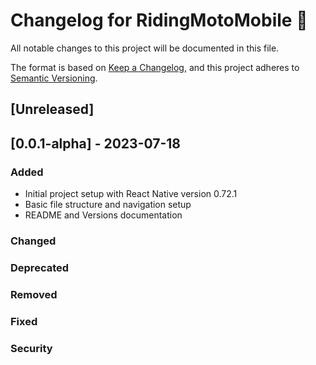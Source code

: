 # Changelog for RidingMotoMobile 🎈

All notable changes to this project will be documented in this file.

The format is based on [Keep a Changelog](https://keepachangelog.com/en/1.0.0/), and this project adheres to [Semantic Versioning](https://semver.org/spec/v2.0.0.html).

## [Unreleased]

## [0.0.1-alpha] - 2023-07-18

### Added

- Initial project setup with React Native version 0.72.1
- Basic file structure and navigation setup
- README and Versions documentation

### Changed

### Deprecated

### Removed

### Fixed

### Security
